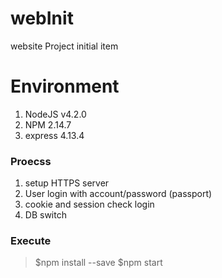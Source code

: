# webInit
website Project initial item

# Environment
1. NodeJS v4.2.0
2. NPM 2.14.7
3. express 4.13.4

### Proecss 
1. setup HTTPS server 
2. User login with account/password (passport)
3. cookie and session check login
4. DB switch
  	
### Execute 
>$npm install --save
>$npm start
  		
   
  

  
